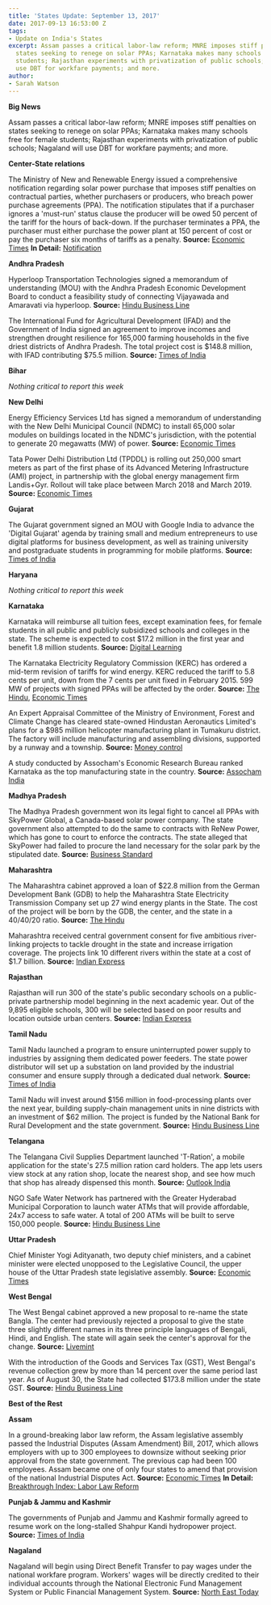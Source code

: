 ```yaml
---
title: 'States Update: September 13, 2017'
date: 2017-09-13 16:53:00 Z
tags:
- Update on India's States
excerpt: Assam passes a critical labor-law reform; MNRE imposes stiff penalties on
  states seeking to renege on solar PPAs; Karnataka makes many schools free for female
  students; Rajasthan experiments with privatization of public schools; Nagaland will
  use DBT for workfare payments; and more.
author:
- Sarah Watson
---
```


**Big News**

Assam passes a critical labor-law reform; MNRE imposes stiff penalties on states seeking to renege on solar PPAs; Karnataka makes many schools free for female students; Rajasthan experiments with privatization of public schools; Nagaland will use DBT for workfare payments; and more.

**Center-State relations**

The Ministry of New and Renewable Energy issued a comprehensive notification regarding solar power purchase that imposes stiff penalties on contractual parties, whether purchasers or producers, who breach power purchase agreements (PPA). The notification stipulates that if a purchaser ignores a &#39;must-run&#39; status clause the producer will be owed 50 percent of the tariff for the hours of back-down. If the purchaser terminates a PPA, the purchaser must either purchase the power plant at 150 percent of cost or pay the purchaser six months of tariffs as a penalty. **Source:** [Economic Times](http://energy.economictimes.indiatimes.com/news/renewable/india-bars-states-from-independently-exiting-modifying-solar-projects/60301357) **In Detail:** [Notification](http://mnre.gov.in/file-manager/UserFiles/Guidelines_for_Tariff_Based_Competitive_Bidding_Process.pdf)

**Andhra Pradesh**

Hyperloop Transportation Technologies signed a memorandum of understanding (MOU) with the Andhra Pradesh Economic Development Board to conduct a feasibility study of connecting Vijayawada and Amaravati via hyperloop. **Source:** [Hindu Business Line](http://www.thehindubusinessline.com/news/hyperloop-signs-pact-to-connect-vijayawada-and-amaravati/article9848460.ece)

The International Fund for Agricultural Development (IFAD) and the Government of India signed an agreement to improve incomes and strengthen drought resilience for 165,000 farming households in the five driest districts of Andhra Pradesh. The total project cost is $148.8 million, with IFAD contributing $75.5 million. **Source:** [Times of India](http://timesofindia.indiatimes.com/business/india-business/ifad-inks-pact-for-usd-75-mn-drought-project-in-andhra/articleshow/60422361.cms)

**Bihar**

_Nothing critical to report this week_

**New Delhi**

Energy Efficiency Services Ltd has signed a memorandum of understanding with the New Delhi Municipal Council (NDMC) to install 65,000 solar modules on buildings located in the NDMC&#39;s jurisdiction, with the potential to generate 20 megawatts (MW) of power. **Source:** [Economic Times](http://economictimes.indiatimes.com/industry/energy/power/ndmc-areas-to-get-65000-systems-to-tap-suns-power/articleshow/60419941.cms)

Tata Power Delhi Distribution Ltd (TPDDL) is rolling out 250,000 smart meters as part of the first phase of its Advanced Metering Infrastructure (AMI) project, in partnership with the global energy management firm Landis+Gyr. Rollout will take place between March 2018 and March 2019. **Source:** [Economic Times](http://energy.economictimes.indiatimes.com/news/power/tata-power-distribution-firm-rolls-out-mega-smart-metering-drive-for-consumers/60365543)

**Gujarat**

The Gujarat government signed an MOU with Google India to advance the &#39;Digital Gujarat&#39; agenda by training small and medium entrepreneurs to use digital platforms for business development, as well as training university and postgraduate students in programming for mobile platforms. **Source:** [Times of India](http://timesofindia.indiatimes.com/city/ahmedabad/google-signs-mou-for-digital-gujarat/articleshow/60399454.cms)

**Haryana**

_Nothing critical to report this week_

**Karnataka**

Karnataka will reimburse all tuition fees, except examination fees, for female students in all public and publicly subsidized schools and colleges in the state. The scheme is expected to cost $17.2 million in the first year and benefit 1.8 million students. **Source:** [Digital Learning](http://digitallearning.eletsonline.com/2017/09/karnataka-govt-to-reimburse-tuition-fee-till-graduation-for-girls/)

The Karnataka Electricity Regulatory Commission (KERC) has ordered a mid-term revision of tariffs for wind energy. KERC reduced the tariff to 5.8 cents per unit, down from the 7 cents per unit fixed in February 2015. 599 MW of projects with signed PPAs will be affected by the order. **Source:** [The Hindu](http://www.thehindu.com/todays-paper/tp-national/tp-karnataka/tariff-for-wind-energy-comes-down/article19633301.ece), [Economic Times](http://economictimes.indiatimes.com/industry/energy/power/wind-power-developers-upset-over-karnataka-tariff-revision/articleshow/60454295.cms)

An Expert Appraisal Committee of the Ministry of Environment, Forest and Climate Change has cleared state-owned Hindustan Aeronautics Limited&#39;s plans for a $985 million helicopter manufacturing plant in Tumakuru district. The factory will include manufacturing and assembling divisions, supported by a runway and a township. **Source:** [Money control](http://www.moneycontrol.com/news/business/moef-panel-clears-hals-chopper-plant-in-karnataka-2379271.html)

A study conducted by Assocham&#39;s Economic Research Bureau ranked Karnataka as the top manufacturing state in the country. **Source:** [Assocham India](http://www.assocham.org/newsdetail.php?id=6474)

**Madhya Pradesh**

The Madhya Pradesh government won its legal fight to cancel all PPAs with SkyPower Global, a Canada-based solar power company. The state government also attempted to do the same to contracts with ReNew Power, which has gone to court to enforce the contracts. The state alleged that SkyPower had failed to procure the land necessary for the solar park by the stipulated date. **Source:** [Business Standard](http://www.business-standard.com/article/economy-policy/madhya-pradesh-govt-2-solar-firms-in-legal-row-117090700035_1.html)

**Maharashtra**

The Maharashtra cabinet approved a loan of $22.8 million from the German Development Bank (GDB) to help the Maharashtra State Electricity Transmission Company set up 27 wind energy plants in the State. The cost of the project will be born by the GDB, the center, and the state in a 40/40/20 ratio. **Source:** [The Hindu](http://www.thehindu.com/news/national/other-states/nod-for-german-loan-to-set-up-energy-plants/article19638585.ece)

Maharashtra received central government consent for five ambitious river-linking projects to tackle drought in the state and increase irrigation coverage. The projects link 10 different rivers within the state at a cost of $1.7 billion. **Source:** [Indian Express](http://indianexpress.com/article/india/maharashtra-gets-centre-nod-for-river-linking-projects-4835043/)

**Rajasthan**

Rajasthan will run 300 of the state&#39;s public secondary schools on a public-private partnership model beginning in the next academic year. Out of the 9,895 eligible schools, 300 will be selected based on poor results and location outside urban centers. **Source:** [Indian Express](http://indianexpress.com/article/india/rajasthan-minister-says-300-government-schools-to-be-run-on-ppp-mode-4830521/)

**Tamil Nadu**

Tamil Nadu launched a program to ensure uninterrupted power supply to industries by assigning them dedicated power feeders. The state power distributor will set up a substation on land provided by the industrial consumer and ensure supply through a dedicated dual network. **Source:** [Times of India](http://timesofindia.indiatimes.com/city/chennai/tamil-nadu-government-launches-dedicated-power-feeders-for-industries/articleshow/60379877.cms)

Tamil Nadu will invest around $156 million in food-processing plants over the next year, building supply-chain management units in nine districts with an investment of $62 million. The project is funded by the National Bank for Rural Development and the state government. **Source:** [Hindu Business Line](http://www.thehindubusinessline.com/economy/agri-business/tn-to-invest-1000-crore-in-foodprocessing-industry/article9850373.ece)

**Telangana**

The Telangana Civil Supplies Department launched &#39;T-Ration&#39;, a mobile application for the state&#39;s 27.5 million ration card holders. The app lets users view stock at any ration shop, locate the nearest shop, and see how much that shop has already dispensed this month. **Source:** [Outlook India](https://www.outlookindia.com/newsscroll/tration-mobile-app-launched/1141820)

NGO Safe Water Network has partnered with the Greater Hyderabad Municipal Corporation to launch water ATMs that will provide affordable, 24x7 access to safe water. A total of 200 ATMs will be built to serve 150,000 people. **Source:** [Hindu Business Line](http://www.thehindubusinessline.com/news/national/safe-water-network-ties-up-with-hyderabad-municipality-for-water-atms/article9850167.ece)

**Uttar Pradesh**

 Chief Minister Yogi Adityanath, two deputy chief ministers, and a cabinet minister were elected unopposed to the Legislative Council, the upper house of the Uttar Pradesh state legislative assembly. **Source:** [Economic Times](http://economictimes.indiatimes.com/news/politics-and-nation/council-polls-uttar-pradesh-cm-2-deputy-cms-elected-unopposed/articleshow/60424555.cms)

**West Bengal**

The West Bengal cabinet approved a new proposal to re-name the state Bangla. The center had previously rejected a proposal to give the state three slightly different names in its three principle languages of Bengali, Hindi, and English. The state will again seek the center&#39;s approval for the change. **Source:** [Livemint](http://www.livemint.com/Politics/85uIRJ7VqNQoXAfNAIytaI/West-Bengal-cabinet-approves-changing-states-name-to-Bangla.html)

With the introduction of the Goods and Services Tax (GST), West Bengal&#39;s revenue collection grew by more than 14 percent over the same period last year. As of August 30, the State had collected $173.8 million under the state GST. **Source:** [Hindu Business Line](http://www.thehindubusinessline.com/news/national/west-bengals-revenue-collection-under-sgst-rises-over-14-in-july/article9848458.ece)

**Best of the Rest**

**Assam**

In a ground-breaking labor law reform, the Assam legislative assembly passed the Industrial Disputes (Assam Amendment) Bill, 2017, which allows employers with up to 300 employees to downsize without seeking prior approval from the state government. The previous cap had been 100 employees. Assam became one of only four states to amend that provision of the national Industrial Disputes Act. **Source:** [Economic Times](http://economictimes.indiatimes.com/news/economy/policy/assam-enacts-a-major-labour-reform-employers-can-now-fire-300-staff-without-prior-govt-nod/articleshow/60427455.cms) **In Detail:** [Breakthrough Index: Labor Law Reform](https://www.csis.org/analysis/wadhwaninathan-breakthrough-index-labor-reform)

**Punjab &amp; Jammu and Kashmir**

The governments of Punjab and Jammu and Kashmir formally agreed to resume work on the long-stalled Shahpur Kandi hydropower project. **Source:** [Times of India](http://timesofindia.indiatimes.com/city/chandigarh/punjab-jk-agree-to-move-ahead-with-shahpur-kandi-project/articleshow/60431599.cms)

**Nagaland**

Nagaland will begin using Direct Benefit Transfer to pay wages under the national workfare program. Workers&#39; wages will be directly credited to their individual accounts through the National Electronic Fund Management System or Public Financial Management System. **Source:** [North East Today](https://thenortheasttoday.com/nagaland-to-implement-direct-benefit-transfer-under-mgnrega-from-this-year/)